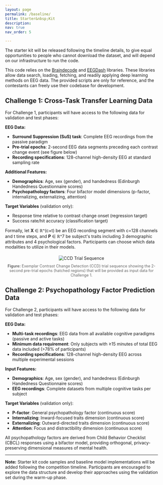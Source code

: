 ```yaml
---
layout: page
permalink: /baseline/
title: Starter&nbsp;Kit
description:  
nav: true
nav_order: 5

---
```


The starter kit will be released following the timeline details, to give equal opportunities to people who cannot download the dataset, and will depend on our infrastructure to run the code.

This code relies on the [Braindecode](https://braindecode.org) and [EEGDash](https://eegdash.org) libraries. These libraries allow data search, loading, fetching, and readily applying deep learning methods on EEG data. The provided scripts are only for reference, and the contestants can freely use their codebase for development.

## Challenge 1: Cross-Task Transfer Learning Data

For Challenge 1, participants will have access to the following data for validation and test phases:

**EEG Data:**
- **Surround Suppression (SuS) task**: Complete EEG recordings from the passive paradigm
- **Pre-trial epochs**: 2-second EEG data segments preceding each contrast change event (see figure below)
- **Recording specifications**: 128-channel high-density EEG at standard sampling rate

**Additional Features:**
- **Demographics**: Age, sex (gender), and handedness (Edinburgh Handedness Questionnaire scores)
- **Psychopathology factors**: Four bifactor model dimensions (p-factor, internalizing, externalizing, attention)

**Target Variables** (validation only):
- Response time relative to contrast change onset (regression target)
- Success rate/hit accuracy (classification target)

Formally, let **X** ∈ ℝ^(c×t) be an EEG recording segment with c=128 channels and t time steps, and **P** ∈ ℝ^7 be subject's traits including 3 demographic attributes and 4 psychological factors. Participants can choose which data modalities to utilize in their models.

<div style="text-align: center; margin: 20px 0;">
  <img src="https://eeg2025.github.io/assets/img/CCD_sequence.png" alt="CCD Trial Sequence" style="max-width: 80%; height: auto;">
  <p style="font-size: 0.9em; color: #666; margin-top: 10px;">
    <strong>Figure:</strong> Exemplar Contrast Change Detection (CCD) trial sequence showing the 2-second pre-trial epochs (hatched regions) that will be provided as input data for Challenge 1.
  </p>
</div>

## Challenge 2: Psychopathology Factor Prediction Data

For Challenge 2, participants will have access to the following data for validation and test phases:

**EEG Data:**
- **Multi-task recordings**: EEG data from all available cognitive paradigms (passive and active tasks)
- **Minimum data requirement**: Only subjects with ≥15 minutes of total EEG data included (>78% of participants)
- **Recording specifications**: 128-channel high-density EEG across multiple experimental sessions

**Input Features:**
- **Demographics**: Age, sex (gender), and handedness (Edinburgh Handedness Questionnaire scores)
- **EEG recordings**: Complete datasets from multiple cognitive tasks per subject

**Target Variables** (validation only):
- **P-factor**: General psychopathology factor (continuous score)
- **Internalizing**: Inward-focused traits dimension (continuous score) 
- **Externalizing**: Outward-directed traits dimension (continuous score)
- **Attention**: Focus and distractibility dimension (continuous score)

All psychopathology factors are derived from Child Behavior Checklist (CBCL) responses using a bifactor model, providing orthogonal, privacy-preserving dimensional measures of mental health.

---

**Note:** Starter kit code samples and baseline model implementations will be added following the competition timeline. Participants are encouraged to explore the data structure and develop their approaches using the validation set during the warm-up phase.
